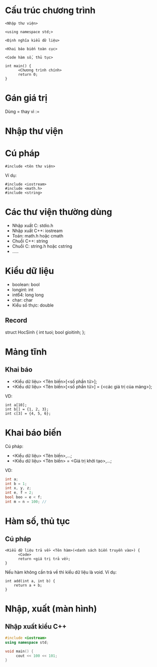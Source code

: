 
# Cấu trúc chương trình

```
<Nhập thư viện>

<using namespace std;>

<Định nghĩa kiểu dữ liệu>

<Khai báo biến toàn cục>

<Code hàm số, thủ tục>

int main() {
      <Chương trình chính>
      return 0;
}
```


# Gán giá trị
Dùng = thay vì :=

# Nhập thư viện
# Cú pháp
```
#include <tên thư viện>
```
Ví dụ: 
```
#include <iostream>
#include <math.h>
#include <string>
```
# Các thư viện thường dùng
- Nhập xuất C: stdio.h
- Nhập xuất C++: iostream
- Toán: math.h hoặc cmath
- Chuỗi C++: string
- Chuỗi C: string.h hoặc cstring
- .....

# Kiểu dữ liệu 
- boolean: bool
- longint: int
- int64: long long
- char: char
- Kiểu số thực: double

## Record
struct HocSinh {
    int tuoi;
    bool gioitinh;
};

# Mảng tĩnh
## Khai báo
- <Kiểu dữ liệu> <Tên biến>[<số phần tử>];
- <Kiểu dữ liệu> <Tên biến>[<số phần tử>] = {<các giá trị của mảng>};

VD:
```
int a[10];
int b[] = {1, 2, 3};
int c[3] = {4, 5, 6};
```

# Khai báo biến
Cú pháp:
- <Kiểu dữ liệu> <Tên biến>,...;
- <Kiểu dữ liệu> <Tên biến> = <Giá trị khởi tạo>,...;

VD:
``` c++
int a;
int b = 1;
int x, y, z;
int e, f = 2;
bool boo = e < f;
int m = n = 100; // 
```

# Hàm số, thủ tục
## Cú pháp
```
<Kiểu dữ liệu trả về> <Tên hàm>(<danh sách biến truyền vào>) {
      <Code>
      return <giá trị trả về>;
}
```
Nếu hàm không cần trả về thì kiểu dữ liệu là void.
Ví dụ:
```
int add(int a, int b) {
    return a + b;
}
```

# Nhập, xuất (màn hình)
## Nhập xuất kiểu C++
``` c++
#include <iostream>
using namespace std;

void main() {
     cout << 100 << 101;
}
```
